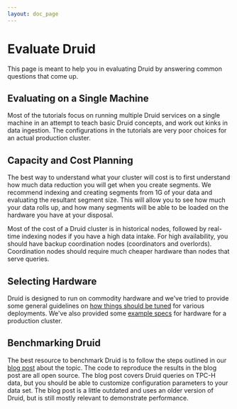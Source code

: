 ```yaml
---
layout: doc_page
---
```


Evaluate Druid
==============

This page is meant to help you in evaluating Druid by answering common questions that come up.

## Evaluating on a Single Machine

Most of the tutorials focus on running multiple Druid services on a single machine in an attempt to teach basic Druid concepts, and work out kinks in data ingestion. The configurations in the tutorials are
 very poor choices for an actual production cluster.

## Capacity and Cost Planning

The best way to understand what your cluster will cost is to first understand how much data reduction you will get when you create segments.
We recommend indexing and creating segments from 1G of your data and evaluating the resultant segment size. This will allow you to see how much your data rolls up, and how many segments will be able
to be loaded on the hardware you have at your disposal.

Most of the cost of a Druid cluster is in historical nodes, followed by real-time indexing nodes if you have a high data intake. For high availability, you should have backup
coordination nodes (coordinators and overlords). Coordination nodes should require much cheaper hardware than nodes that serve queries.

## Selecting Hardware

Druid is designed to run on commodity hardware and we've tried to provide some general guidelines on [how things should be tuned]() for various deployments. We've also provided
some [example specs](./Production-Cluster-Configuration.html) for hardware for a production cluster.

## Benchmarking Druid

The best resource to benchmark Druid is to follow the steps outlined in our [blog post](http://druid.io/blog/2014/03/17/benchmarking-druid.html) about the topic.
The code to reproduce the results in the blog post are all open source. The blog post covers Druid queries on TPC-H data, but you should be able to customize
 configuration parameters to your data set. The blog post is a little outdated and uses an older version of Druid, but is still mostly relevant to demonstrate performance.
